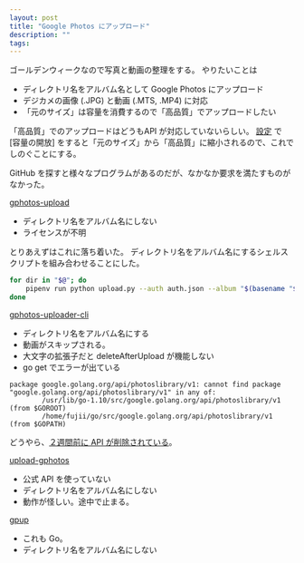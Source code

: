 ```yaml
---
layout: post
title: "Google Photos にアップロード"
description: ""
tags: 
---
```


ゴールデンウィークなので写真と動画の整理をする。
やりたいことは

* ディレクトリ名をアルバム名として Google Photos にアップロード
* デジカメの画像 (.JPG) と動画 (.MTS, .MP4) に対応
* 「元のサイズ」は容量を消費するので「高品質」でアップロードしたい

「高品質」でのアップロードはどうもAPI が対応していないらしい。
[設定](https://photos.google.com/settings) で [容量の開放] をすると「元のサイズ」から「高品質」に縮小されるので、これでしのぐことにする。

GitHub を探すと様々なプログラムがあるのだが、なかなか要求を満たすものがなかった。

[gphotos-upload](https://github.com/eshmu/gphotos-upload)

* ディレクトリ名をアルバム名にしない
* ライセンスが不明

とりあえずはこれに落ち着いた。
ディレクトリ名をアルバム名にするシェルスクリプトを組み合わせることにした。

~~~sh
for dir in "$@"; do
    pipenv run python upload.py --auth auth.json --album "$(basename "$dir")" "$dir"/*
done
~~~

[gphotos-uploader-cli](https://github.com/nmrshll/gphotos-uploader-cli)

* ディレクトリ名をアルバム名にする
* 動画がスキップされる。
* 大文字の拡張子だと deleteAfterUpload が機能しない
* go get でエラーが出ている

~~~
package google.golang.org/api/photoslibrary/v1: cannot find package "google.golang.org/api/photoslibrary/v1" in any of:
        /usr/lib/go-1.10/src/google.golang.org/api/photoslibrary/v1 (from $GOROOT)
        /home/fujii/go/src/google.golang.org/api/photoslibrary/v1 (from $GOPATH)
~~~

どうやら、[２週間前に API が削除されている](https://github.com/googleapis/google-api-go-client/commit/33b7e862cd15f81bfba1c95a4931360da0fece8c)。

[upload-gphotos](https://github.com/3846masa/upload-gphotos)

* 公式 API を使っていない
* ディレクトリ名をアルバム名にしない
* 動作が怪しい。途中で止まる。

[gpup](https://github.com/int128/gpup)

* これも Go。
* ディレクトリ名をアルバム名にしない
